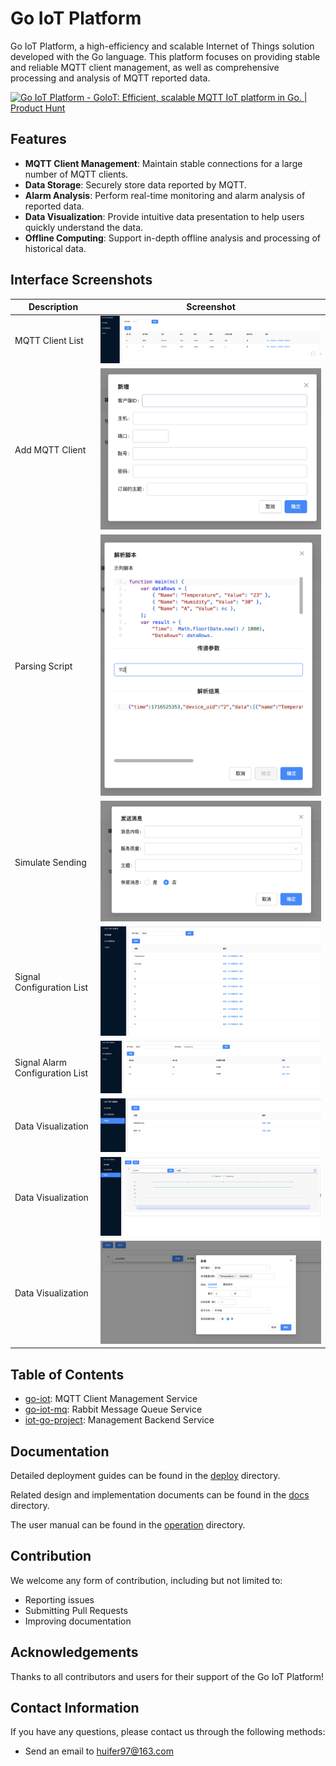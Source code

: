 # Go IoT Platform

Go IoT Platform, a high-efficiency and scalable Internet of Things solution developed with the Go language. This platform focuses on providing stable and reliable MQTT client management, as well as comprehensive processing and analysis of MQTT reported data.

<a href="https://www.producthunt.com/posts/go-iot-platform?embed=true&utm_source=badge-featured&utm_medium=badge&utm_souce=badge-go&#0045;iot&#0045;platform" target="_blank"><img src="https://api.producthunt.com/widgets/embed-image/v1/featured.svg?post_id=465692&theme=light" alt="Go&#0032;IoT&#0032;Platform - GoIoT&#0058;&#0032;Efficient&#0044;&#0032;scalable&#0032;MQTT&#0032;IoT&#0032;platform&#0032;in&#0032;Go&#0046; | Product Hunt" style="width: 250px; height: 54px;" width="250" height="54" /></a>


## Features

- **MQTT Client Management**: Maintain stable connections for a large number of MQTT clients.
- **Data Storage**: Securely store data reported by MQTT.
- **Alarm Analysis**: Perform real-time monitoring and alarm analysis of reported data.
- **Data Visualization**: Provide intuitive data presentation to help users quickly understand the data.
- **Offline Computing**: Support in-depth offline analysis and processing of historical data.

## Interface Screenshots

| Description        | Screenshot                                                             |
|-----------|----------------------------------------------------------------|
| MQTT Client List | ![image-20240524123513247](readme/image-20240524123513247.png) |
| Add MQTT Client | ![image-20240524123533112](readme/image-20240524123533112.png) |
| Parsing Script      | ![image-20240524123606435](readme/image-20240524123606435.png) |
| Simulate Sending      | ![image-20240524123618542](readme/image-20240524123618542.png) |
| Signal Configuration List    | ![image-20240524123658849](readme/image-20240524123658849.png) |
| Signal Alarm Configuration List  | ![image-20240524123718443](readme/image-20240524123718443.png) |
| Data Visualization     | ![image-20240524123729546](readme/image-20240524123729546.png) |
| Data Visualization     | ![image-20240524123805587](readme/image-20240524123805587.png) |
| Data Visualization     | ![image-20240524123820684](readme/image-20240524123820684.png) |

## Table of Contents
- [go-iot](,/go-iot): MQTT Client Management Service
- [go-iot-mq](./go-iot-mq): Rabbit Message Queue Service
- [iot-go-project](./iot-go-project): Management Backend Service


## Documentation

Detailed deployment guides can be found in the [deploy](./deploy) directory.

Related design and implementation documents can be found in the [docs](./docs) directory.

The user manual can be found in the [operation](./operation) directory.

## Contribution

We welcome any form of contribution, including but not limited to:

- Reporting issues
- Submitting Pull Requests
- Improving documentation

## Acknowledgements

Thanks to all contributors and users for their support of the Go IoT Platform!

## Contact Information

If you have any questions, please contact us through the following methods:

- Send an email to [huifer97@163.com](mailto:huifer97@163.com)